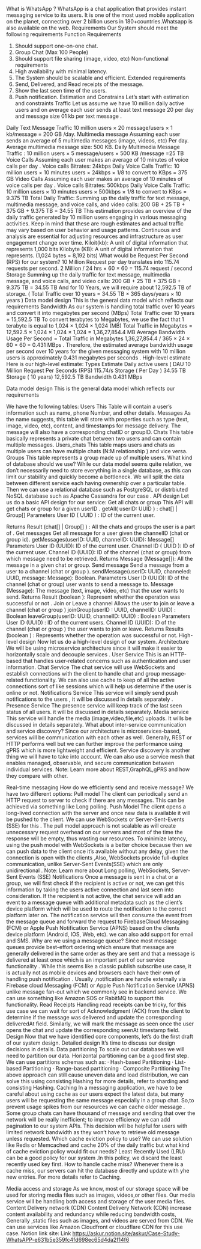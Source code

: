 What is WhatsApp ?
WhatsApp is a chat application that provides instant messaging service to its users. It is one of the most used mobile application on the planet, connecting over 2 billion users in 180+countries.Whatsapp is also available on the web.
Requirements
Our System should meet the following requirements
Function Requirements
1. Should support one-on-one chat.
2. Group Chat (Max 100 People)
3. Should support file sharing (image, video, etc)
Non-functional requirements
1. High availability with minimal latency.
2. The System should be scalable and efficient.
Extended requirements
1. Send, Delivered, and Read receipts of the message.
2. Show the last seen time of the users.
3. Push notification.
Estimation and Constrains
Let’s start with estimation and constraints
Traffic
Let us assume we have 10 million daily active users and on average each user sends at least text message 20 per day and message size 01 kb per text message .
 
Daily Text Message Traffic
10 million users × 20 message/users × 1 kb/message = 200 GB /day.
Multimedia message
 Assuming each user sends an average of 5 multimedia messages (image, videos, etc)
 Per day.
 Average multimedia message size: 500 KB.
 Daily Multimedia Message Traffic :
 10 million users × 5 message/users × 500 KB /message =25 TB
Voice Calls
 Assuming each user makes an average of 10 minutes of voice calls per day .
 Voice calls Bitrates: 24kbps
 Daily Voice Calls Traffic:
 10 million users × 10 minutes users × 24kbps × 1/8 to convert to KBps = 375 GB
Video Calls
 Assuming each user makes an average of 10 minutes of voice calls per day .
 Voice calls Bitrates: 500kbps
 Daily Voice Calls Traffic:
 10 million users × 10 minutes users × 500kbps × 1/8 to convert to KBps = 9.375 TB
Total Daily Traffic:
Summing up the daily traffic for text message, multimedia message, and voice calls, and video calls:
200 GB + 25 TB + 375 GB + 9.375 TB = 34.55 TB
This estimation provides an overview of the daily traffic generated by 10 million users engaging in various messaging activities. Keep in mind that these are rough estimates and actual traffic may vary based on user behavior and usage patterns. Continuous and analysis are essential for adjusting resources and infrastructure as user engagement change over time.
Kiloit(kb): A unit of digital information that represents 1,000 bits
Kilobyte (KB): A unit of digital information that represents.
(1,024 bytes = 8,192 bits)
What would be Request Per Second (RPS) for our system?
10 Million Request per day translates into 115.74 requests per second.
 2 Million / 24 hrs × 60 × 60 = 115.74 request / second 
Storage 
Summing up the daily traffic for text message, multimedia message, and voice calls, and video calls:
200 GB + 25 TB + 375 GB + 9.375 TB = 34.55 TB
And for 10 Years, we will require about 12,592.5 TB of storage.
( Total Traffic over 10 years = 34.55 TB × 365 days/years × 10 years ) 
Data model design
This is the general data model which reflects our requirements
Bandwidth
As our system is handling total traffic over 10 years and convert it into megabytes per second (MBps)
Total Traffic over 10 years = 15,592.5 TB
To convert terabytes to Megabytes, we use the fact that 1 terabyte is equal to 1,024 × 1,024 × 1,024 (MB)
Total Traffic in Megabytes = 12,592.5 × 1,024 × 1,024  × 1,024 = 1,36,27,854.4 MB
Average Bandwidth Usage Per Second = Total Traffic in Megabytes 1,36,27,854.4 / 365 × 24 × 60 × 60 =
0.431 MBps .
Therefore, the estimated average bandwidth usage per second over 10 years for the given messaging system with 10 million users is approximately 0.431 megabytes per seconds .
High-level estimate
Here is our high-level estimate:
Types
Estimate
Daily active users ( DAU
10 Million
Request Per Seconds (RPS)
115.74/s
Storage ( Per Day )
34.55 TB
Storage ( 10 years)
12,592.5 TB
Bandwidth
0.431 MBps
 
Data model design
This is the general data model which reflects our requirements

We have the following tables:
Users
This Table will contain a user’s information such as name, phone Number, and other details.
Messages
As the name suggests, this table will store with properties such as type (text, image, video, etc), content, and timestamps for message delivery. The message will also have a corresponding chatID or groupID.
Chats
This table basically represents a private chat between two users and can contain multiple messages.
Users_chats
This table maps users and chats as multiple users can have multiple chats (N:M relationship ) and vice versa.
Groups
This table represents a group made up of multiple users.
What kind of database should we use?
While our data model seems quite relation, we don’t necessarily need to store everything in a single database, as this can limit our stability and quickly become a bottleneck.
We will split the data between different service each having ownership over a particular table. Then we can use a relational database such as PostgreSQL or distrbiuted NoSQL database such as Apache Cassandra for our case .
API design
Let us do a basic API design for our service:
Get all chats or group
This API will get chats or group for a given userID .
 getAll( userID: UUID ) : chat[] | Group[]
Parameters
User ID ( UUID ) : ID of the current user.
 
Returns
Result (chat[] | Group[] ) : All the chats and groups the user is a part of .
Get messages
Get all message for a user given the channelID (chat or group id).
getMessages(userID:  UUID, channelID:  UUID): Message[]
Parameters
User ID (UUID): ID of the current user.
Channel ID ( UUID ): ID of the current user.
Channel ID (UUID): ID of the channel (chat or group) from which message need to be retrieved.
Returns
Message (Message[]): All the message in a given chat or group.
Send message
Send a message from a user to a channel (chat or group ).
 sendMessage(userID: UUID, channeled: UUID, message: Message): Boolean.
Parameters
User ID (UUID): ID of the channel (chat or group) user wants to send a message to.
Message (Message): The message (text, image, video, etc) that the user wants to send.
Returns
Result (boolean ): Represent whether the operation was successful or not .
Join or Leave a channel
Allows the user to join or leave a channel (chat or group )
joinGroup(userID : UUID, channelID: UUID) : Boolean
leaveGroup(userID: UUID, channelID: UUID) : Boolean
Parameters
User ID (UUID) : ID of the current users.
Channel ID (UUID): ID of the channel (chat or group ) the user wants to join or leave.
Returns
Results (boolean ) : Represents whether the operation was successful or not.
High-level design
Now let us do a high-level design of our system.
Architecture
We will be using microservice architecture since it will make it easier to horizontally scale and decouple services .
User Service
This is an HTTP-based that handles user-related concerns such as authentication and user information.
Chat Service
The chat service will use WebSockets and establish connections with the client to handle chat and group message-related functionality. We can also use cache to keep of all the active connections sort of like sessions which will help us determine if the user is online or not.
Notifications Service
This service will simply send push notifications to the users , it will be discussed in details separately .
Presence Service
The presence service will keep track of the last seen status of all users. it will be discussed in details separately.
Media service
This service will handle the media (image,video,file,etc) uploads. It wills be discussed in details separately.
What about inter-service communication and service discovery?
Since our architecture is microservices-based, services will be communication with each other as well.
Generally, REST or HTTP performs well but we can further improve the performance using gPRS which is more lightweight and efficient.
Service discovery is another thing we will have to take into account. We can also use a service mesh that enables managed, observable, and secure communication between individual services.
Note: Learn more about REST,GraphQL,gPRS and how they compare with other.
 
Real-time messaging
How do we efficiently send and receive message? We have two different options:
Pull model
The client can periodically send an HTTP request to server to check if there are any messages. This can be achieved via something like Long polling.
Push Model
The client opens a long-lived connection with the server and once new data is available it will be pushed to the client. We can use WebSockets or Server-Sent-Events (SSE) for this .
The pull model approach is not scalable as will create unnecessary request overhead on our servers and most of the time the response will be empty, thus wasting our resources. To minimize latency, using the push model with WebSockets is a better choice because then we can push data to the client once it’s available without any delay, given the connection is open with the clients ,Also, WebSockets provide full-duplex communication, unlike Server-Sent Events(SSE) which are only unidirectional .
Note: Learn more about Long polling, WebSockets, Server-Sent Events (SSE)
Notifications
Once a message is sent in a chat or a group, we will first check if the recipient is active or not, we can get this information by taking the users active connection and last seen into consideration.
If the recipient is not active, the chat service will add an event to a message queue with additional metadata such as the client’s device platform which will be used to route the notification to the correct platform later on. 
The notification service will then consume the event from the message queue and forward the request to FirebaseCloud Messaging (FCM) or Apple Push Notification Service (APNS) based on the clients device platform (Android, IOS, Web, etc). we can also add support for email and SMS.
Why are we using a message queue?
Since most message queues provide best-effort ordering which ensure that message are generally delivered in the same order as they are sent and that a message is delivered at least once which is an important part of our service functionality .
While this seems like a classic publish subscribe use case, it is actually not as mobile devices and browsers each have their own of handling push notification . Usually ,notification are handle externally via Firebase cloud Messaging (FCM) or Apple Push Notification Service (APNS) unlike message fan-out which we commonly see in backend service. We can use something like Amazon SOS or RabitMQ to support this functionality.
Read Receipts
Handling read receipts can be tricky, for this use case we can wait for sort of Acknowledgment (ACK) from the client to determine if the message was delivered and update the corresponding deliveredAt field. Similarly, we will mark the message as seen once the user opens the chat and update the corresponding seenAt timestamp field.
Design
Now that we have identified core components, let’s do the first draft of our system design.
Detailed design
It’s time to discuss our design decisions in details.
Data partitioning
To scale out our databases we will need to partition our data. Horizontal partitioning can be a good first step. We can use partitions schemas such as:
·         Hash-based Partitioning
·         List-based Partitioning
·         Range-based partitioning
·         Composite Partitioning
The above approach can still cause uneven data and load distribution, we can solve this using consisting Hashing for more details, refer to sharding and consisting Hashing.
Caching
In a messaging application, we have to be careful about using cache as our users expect the latest data, but many users will be requesting the same message especially in a group chat. So,to prevent usage spikes from our resources we can cache older message .
Some group chats can have thousand of message and sending that over the network will be really inefficient; to improve efficiency we can add pagination to our system APIs. This decision will be helpful for users with limited network bandwidth as they won’t have to retrieve old message unless requested.
Which cache eviction policy to use?
We can use solution like Redis or Memcached and cache 20% of the daily traffic but what kind of cache eviction policy would fit our needs?
Least Recently Used (LRU) can be a good policy for our system .In this policy, we discard the least recently used key first.
How to handle cache miss?
Whenever there is a cache miss, our servers can hit the database directly and update with yhe new entries. For more details refer to Caching.
 
Media access and storage
As we know, most of our storage space will be used for storing media files such as images, videos,or other files. Our media service will be handling both access and storage of the user media files.
Content Delivery network (CDN)
Content Delivery Network (CDN) increase content availability and redundancy while reducing bandwidth costs, Generally ,static files such as images, and videos are served from CDN. We can use services like Amazon Cloudfront or cloudflare CDN for this use case.
Notion link site: Link
https://askur.notion.site/askur/Case-Study-WhatsAPP-e631b5e359fc4fd698ec65d4da2f14f6
